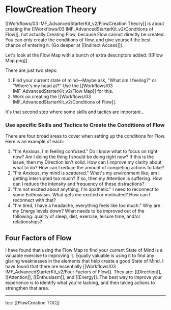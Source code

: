 # FlowCreation Theory
[[Workflows/03 IMF_AdvancedStarterKit_v2/FlowCreation Theory]] is about creating the [[Workflows/03 IMF_AdvancedStarterKit_v2/Conditions of Flow]], not actually Creating Flow, because Flow cannot directly be created. You can only create the conditions of flow, and give yourself the best chance of entering it. (Go deeper at [[Indirect Access]]).

Let's look at the Flow Map with a bunch of extra descriptors added:
![[Flow Map.png]]

There are just two steps:
1. Find your current state of mind—Maybe ask, "What am I feeling?" or "Where's my head at?" Use the [[Workflows/03 IMF_AdvancedStarterKit_v2/Flow Map]] for this.
2. Work on creating the [[Workflows/03 IMF_AdvancedStarterKit_v2/Conditions of Flow]].

It's that second step where some skills and tactics are important...

### Use specific Skills and Tactics to Create the Conditions of Flow
There are four broad areas to cover when setting up the conditions for Flow. Here is an example of each:

1. "I'm Anxious, I'm feeling confused." Do I know what to focus on right now? Am I doing the thing I should be doing right now? If this is the issue, then my Direction isn't solid. How can I improve my clarity about what to do? How can I reduce the amount of competing actions to take?
2. "I'm Anxious, my mind is scattered." What's my environment like; am I getting interrupted too much? If so, then my Attention is suffering. How can I reduce the intensity and frequency of these distractions?
3. "I'm not excited about anything, I'm apathetic." I need to reconnect to some Enthusiasm. What gets me excited or motivated? How can I reconnect with that?
4. "I'm tired, I have a headache, everything feels like too much." Why are my Energy levels down? What needs to be improved out of the following: quality of sleep, diet, exercise, leisure time, and/or relationships?

## Four Factors of Flow

I have found that using the Flow Map to find your current State of Mind is a valuable exercise to improving it. Equally valuable is using it to find any glaring weaknesses in the elements that help create a good State of Mind. I have found that there are essentially [[Workflows/03 IMF_AdvancedStarterKit_v2/Four Factors of Flow]]. They are: [[Direction]], [[Attention]], [[Enthusiasm]], and [[Energy]]. The best way to improve your experience is to identify what you're lacking, and then taking actions to strengthen that area.

---
toc: [[FlowCreation TOC]]

